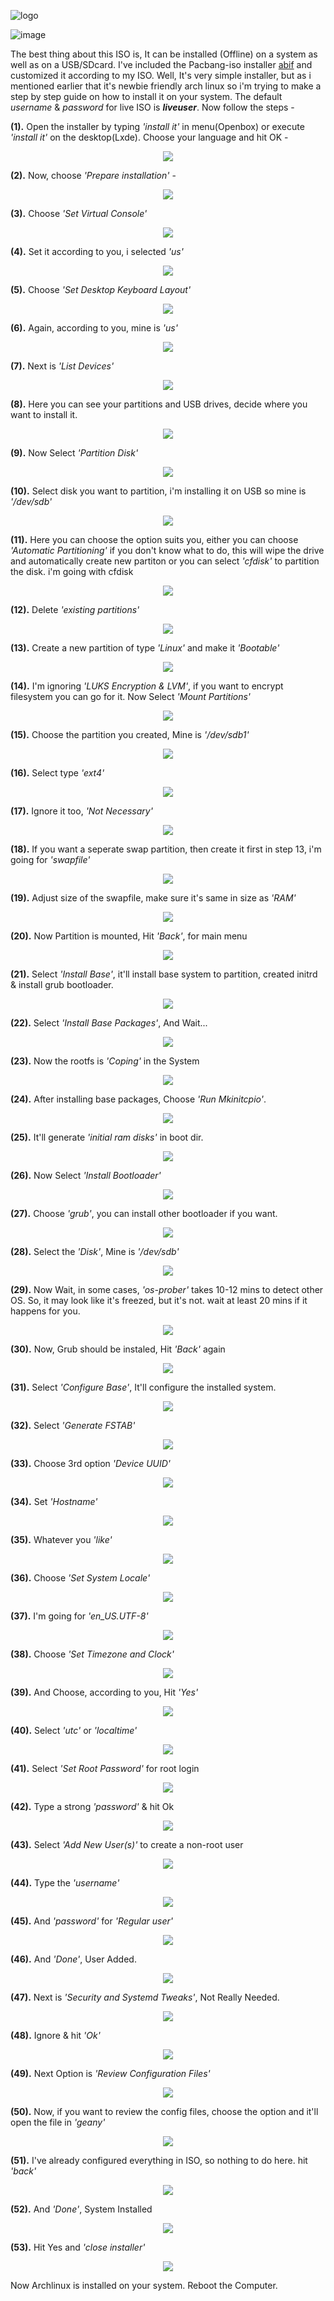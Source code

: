 ![logo](https://raw.githubusercontent.com/adi1090x/archlinux/master/images/logo_inst.png) <br />

![image](https://raw.githubusercontent.com/adi1090x/archlinux/master/images/install.jpeg) <br />

The best thing about this ISO is, It can be installed (Offline) on a system as well as on a USB/SDcard. I've included the Pacbang-iso installer [abif](https://github.com/adi1090x/archlinux/tree/master/customiso/airootfs/abif-master) and customized it according to my ISO. Well, It's very simple installer, but as i mentioned earlier that it's newbie friendly arch linux so i'm trying to make a step by step guide on how to install it on your system. The default *username* & *password* for live ISO is ***liveuser***. Now follow the steps - 

**(1).** Open the installer by typing *'install it'* in menu(Openbox) or execute *'install it'* on the desktop(Lxde). Choose your language and hit OK -
<p align="center">
  <img src="https://raw.githubusercontent.com/adi1090x/archlinux/master/images/Installer/abif_1.png">
</p>

**(2).** Now, choose *'Prepare installation'* -
<p align="center">
  <img src="https://raw.githubusercontent.com/adi1090x/archlinux/master/images/Installer/abif_2.png">
</p>

**(3).** Choose *'Set Virtual Console'*
<p align="center">
  <img src="https://raw.githubusercontent.com/adi1090x/archlinux/master/images/Installer/abif_3.png">
</p>

**(4).** Set it according to you, i selected *'us'*
<p align="center">
  <img src="https://raw.githubusercontent.com/adi1090x/archlinux/master/images/Installer/abif_4.png">
</p>

**(5).** Choose *'Set Desktop Keyboard Layout'*
<p align="center">
  <img src="https://raw.githubusercontent.com/adi1090x/archlinux/master/images/Installer/abif_5.png">
</p>

**(6).** Again, according to you, mine is *'us'*
<p align="center">
  <img src="https://raw.githubusercontent.com/adi1090x/archlinux/master/images/Installer/abif_6.png">
</p>

**(7).** Next is *'List Devices'*
<p align="center">
  <img src="https://raw.githubusercontent.com/adi1090x/archlinux/master/images/Installer/abif_7.png">
</p>

**(8).** Here you can see your partitions and USB drives, decide where you want to install it.
<p align="center">
  <img src="https://raw.githubusercontent.com/adi1090x/archlinux/master/images/Installer/abif_8.png">
</p>

**(9).** Now Select *'Partition Disk'*
<p align="center">
  <img src="https://raw.githubusercontent.com/adi1090x/archlinux/master/images/Installer/abif_9.png">
</p>

**(10).** Select disk you want to partition, i'm installing it on USB so mine is *'/dev/sdb'*
<p align="center">
  <img src="https://raw.githubusercontent.com/adi1090x/archlinux/master/images/Installer/abif_10.png">
</p>

**(11).** Here you can choose the option suits you, either you can choose *'Automatic Partitioning'* if you don't know what to do, this will wipe the drive and automatically create new partiton or you can select *'cfdisk'* to partition the disk. i'm going with cfdisk
<p align="center">
  <img src="https://raw.githubusercontent.com/adi1090x/archlinux/master/images/Installer/abif_11.png">
</p>

**(12).** Delete *'existing partitions'*
<p align="center">
  <img src="https://raw.githubusercontent.com/adi1090x/archlinux/master/images/Installer/abif_12.png">
</p>

**(13).** Create a new partition of type *'Linux'* and make it *'Bootable'*
<p align="center">
  <img src="https://raw.githubusercontent.com/adi1090x/archlinux/master/images/Installer/abif_13.png">
</p>

**(14).** I'm ignoring *'LUKS Encryption & LVM'*, if you want to encrypt filesystem you can go for it. Now Select *'Mount Partitions'*
<p align="center">
  <img src="https://raw.githubusercontent.com/adi1090x/archlinux/master/images/Installer/abif_14.png">
</p>

**(15).** Choose the partition you created, Mine is *'/dev/sdb1'*
<p align="center">
  <img src="https://raw.githubusercontent.com/adi1090x/archlinux/master/images/Installer/abif_15.png">
</p>

**(16).** Select type *'ext4'*
<p align="center">
  <img src="https://raw.githubusercontent.com/adi1090x/archlinux/master/images/Installer/abif_16.png">
</p>

**(17).** Ignore it too, *'Not Necessary'*
<p align="center">
  <img src="https://raw.githubusercontent.com/adi1090x/archlinux/master/images/Installer/abif_17.png">
</p>

**(18).** If you want a seperate swap partition, then create it first in step 13, i'm going for *'swapfile'*
<p align="center">
  <img src="https://raw.githubusercontent.com/adi1090x/archlinux/master/images/Installer/abif_18.png">
</p>

**(19).** Adjust size of the swapfile, make sure it's same in size as *'RAM'*
<p align="center">
  <img src="https://raw.githubusercontent.com/adi1090x/archlinux/master/images/Installer/abif_19.png">
</p>

**(20).** Now Partition is mounted, Hit *'Back'*, for main menu
<p align="center">
  <img src="https://raw.githubusercontent.com/adi1090x/archlinux/master/images/Installer/abif_20.png">
</p>

**(21).** Select *'Install Base'*, it'll install base system to partition, created initrd & install grub bootloader.
<p align="center">
  <img src="https://raw.githubusercontent.com/adi1090x/archlinux/master/images/Installer/abif_21.png">
</p>

**(22).** Select *'Install Base Packages'*, And Wait...
<p align="center">
  <img src="https://raw.githubusercontent.com/adi1090x/archlinux/master/images/Installer/abif_22.png">
</p>

**(23).** Now the rootfs is *'Coping'* in the System
<p align="center">
  <img src="https://raw.githubusercontent.com/adi1090x/archlinux/master/images/Installer/abif_23.png">
</p>

**(24).** After installing base packages, Choose *'Run Mkinitcpio'*.
<p align="center">
  <img src="https://raw.githubusercontent.com/adi1090x/archlinux/master/images/Installer/abif_24.png">
</p>

**(25).** It'll generate *'initial ram disks'* in boot dir.
<p align="center">
  <img src="https://raw.githubusercontent.com/adi1090x/archlinux/master/images/Installer/abif_25.png">
</p>

**(26).** Now Select *'Install Bootloader'*
<p align="center">
  <img src="https://raw.githubusercontent.com/adi1090x/archlinux/master/images/Installer/abif_26.png">
</p>

**(27).** Choose *'grub'*, you can install other bootloader if you want.
<p align="center">
  <img src="https://raw.githubusercontent.com/adi1090x/archlinux/master/images/Installer/abif_27.png">
</p>

**(28).** Select the *'Disk'*, Mine is *'/dev/sdb'*
<p align="center">
  <img src="https://raw.githubusercontent.com/adi1090x/archlinux/master/images/Installer/abif_28.png">
</p>

**(29).** Now Wait, in some cases, *'os-prober'* takes 10-12 mins to detect other OS. So, it may look like it's freezed, but it's not. wait at least 20 mins if it happens for you.
<p align="center">
  <img src="https://raw.githubusercontent.com/adi1090x/archlinux/master/images/Installer/abif_29.png">
</p>

**(30).** Now, Grub should be instaled, Hit *'Back'* again
<p align="center">
  <img src="https://raw.githubusercontent.com/adi1090x/archlinux/master/images/Installer/abif_30.png">
</p>

**(31).** Select *'Configure Base'*, It'll configure the installed system.
<p align="center">
  <img src="https://raw.githubusercontent.com/adi1090x/archlinux/master/images/Installer/abif_31.png">
</p>

**(32).** Select *'Generate FSTAB'*
<p align="center">
  <img src="https://raw.githubusercontent.com/adi1090x/archlinux/master/images/Installer/abif_32.png">
</p>

**(33).** Choose 3rd option *'Device UUID'*
<p align="center">
  <img src="https://raw.githubusercontent.com/adi1090x/archlinux/master/images/Installer/abif_33.png">
</p>

**(34).** Set *'Hostname'*
<p align="center">
  <img src="https://raw.githubusercontent.com/adi1090x/archlinux/master/images/Installer/abif_34.png">
</p>

**(35).** Whatever you *'like'*
<p align="center">
  <img src="https://raw.githubusercontent.com/adi1090x/archlinux/master/images/Installer/abif_35.png">
</p>

**(36).** Choose *'Set System Locale'*
<p align="center">
  <img src="https://raw.githubusercontent.com/adi1090x/archlinux/master/images/Installer/abif_36.png">
</p>

**(37).** I'm going for *'en_US.UTF-8'*
<p align="center">
  <img src="https://raw.githubusercontent.com/adi1090x/archlinux/master/images/Installer/abif_37.png">
</p>

**(38).** Choose *'Set Timezone and Clock'*
<p align="center">
  <img src="https://raw.githubusercontent.com/adi1090x/archlinux/master/images/Installer/abif_38.png">
</p>

**(39).** And Choose, according to you, Hit *'Yes'*
<p align="center">
  <img src="https://raw.githubusercontent.com/adi1090x/archlinux/master/images/Installer/abif_39.png">
</p>

**(40).** Select *'utc'* or *'localtime'*
<p align="center">
  <img src="https://raw.githubusercontent.com/adi1090x/archlinux/master/images/Installer/abif_40.png">
</p>

**(41).** Select *'Set Root Password'* for root login
<p align="center">
  <img src="https://raw.githubusercontent.com/adi1090x/archlinux/master/images/Installer/abif_41.png">
</p>

**(42).** Type a strong *'password'* & hit Ok
<p align="center">
  <img src="https://raw.githubusercontent.com/adi1090x/archlinux/master/images/Installer/abif_42.png">
</p>

**(43).** Select *'Add New User(s)'* to create a non-root user
<p align="center">
  <img src="https://raw.githubusercontent.com/adi1090x/archlinux/master/images/Installer/abif_43.png">
</p>

**(44).** Type the *'username'*
<p align="center">
  <img src="https://raw.githubusercontent.com/adi1090x/archlinux/master/images/Installer/abif_44.png">
</p>

**(45).** And *'password'* for *'Regular user'*
<p align="center">
  <img src="https://raw.githubusercontent.com/adi1090x/archlinux/master/images/Installer/abif_45.png">
</p>

**(46).** And *'Done'*, User Added.
<p align="center">
  <img src="https://raw.githubusercontent.com/adi1090x/archlinux/master/images/Installer/abif_46.png">
</p>

**(47).** Next is *'Security and Systemd Tweaks'*, Not Really Needed.
<p align="center">
  <img src="https://raw.githubusercontent.com/adi1090x/archlinux/master/images/Installer/abif_47.png">
</p>

**(48).** Ignore & hit *'Ok'*
<p align="center">
  <img src="https://raw.githubusercontent.com/adi1090x/archlinux/master/images/Installer/abif_48.png">
</p>

**(49).** Next Option is *'Review Configuration Files'*
<p align="center">
  <img src="https://raw.githubusercontent.com/adi1090x/archlinux/master/images/Installer/abif_49.png">
</p>

**(50).** Now, if you want to review the config files, choose the option and it'll open the file in *'geany'*
<p align="center">
  <img src="https://raw.githubusercontent.com/adi1090x/archlinux/master/images/Installer/abif_50.png">
</p>

**(51).** I've already configured everything in ISO, so nothing to do here. hit *'back'*
<p align="center">
  <img src="https://raw.githubusercontent.com/adi1090x/archlinux/master/images/Installer/abif_51.png">
</p>

**(52).** And *'Done'*, System Installed
<p align="center">
  <img src="https://raw.githubusercontent.com/adi1090x/archlinux/master/images/Installer/abif_52.png">
</p>

**(53).** Hit Yes and *'close installer'*
<p align="center">
  <img src="https://raw.githubusercontent.com/adi1090x/archlinux/master/images/Installer/abif_53.png">
</p>

Now Archlinux is installed on your system. Reboot the Computer.<br />

